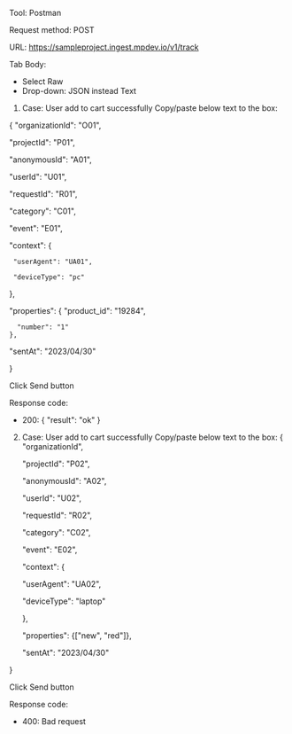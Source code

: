 Tool: Postman

Request method: POST

URL: https://sampleproject.ingest.mpdev.io/v1/track

Tab Body: 
- Select Raw
- Drop-down: JSON instead Text

1. Case: User add to cart successfully
 Copy/paste below text to the box:
 
 {
  "organizationId": "O01",
 
   "projectId": "P01",
  
   "anonymousId": "A01",
  
   "userId": "U01",
  
   "requestId": "R01",
  
   "category": "C01",
  
   "event": "E01",
  
   "context": {
  
     "userAgent": "UA01",
    
     "deviceType": "pc"
    
   },
  
"properties": {
      "product_id": "19284",
      
      "number": "1"
    },
  
   "sentAt": "2023/04/30"
  
 }

 Click Send button

 Response code:
 - 200: { "result": "ok" }

2. Case: User add to cart successfully
 Copy/paste below text to the box:
 {
  "organizationId",
 
   "projectId": "P02",
  
   "anonymousId": "A02",
  
   "userId": "U02",
  
   "requestId": "R02",
  
   "category": "C02",
  
   "event": "E02",
  
   "context": {
  
     "userAgent": "UA02",
    
     "deviceType": "laptop"
    
   },
  
   "properties": {["new", "red"]},
  
   "sentAt": "2023/04/30"
  
 }

 Click Send button

 Response code:
 - 400: Bad request

